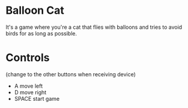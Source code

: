 # Balloon Cat

It's a game where you're a cat that flies with balloons and tries to avoid birds for as long as possible.

# Controls
(change to the other buttons when receiving device)
- A move left
- D move right 
- SPACE start game
